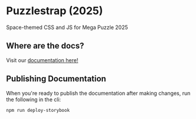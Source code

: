 # Puzzlestrap (2025)
Space-themed CSS and JS for Mega Puzzle 2025

## Where are the docs?
Visit our [documentation here!](https://luddy-llc.github.io/puzzlestrap-2025)

## Publishing Documentation
When you're ready to publish the documentation after making changes, run the following in the cli:
```
npm run deploy-storybook
```